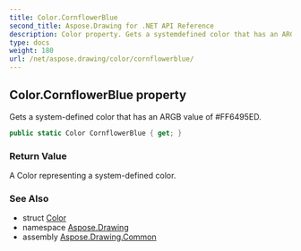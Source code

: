 ```yaml
---
title: Color.CornflowerBlue
second_title: Aspose.Drawing for .NET API Reference
description: Color property. Gets a systemdefined color that has an ARGB value of FF6495ED
type: docs
weight: 180
url: /net/aspose.drawing/color/cornflowerblue/
---
```

## Color.CornflowerBlue property

Gets a system-defined color that has an ARGB value of #FF6495ED.

```csharp
public static Color CornflowerBlue { get; }
```

### Return Value

A Color representing a system-defined color.

### See Also

* struct [Color](../)
* namespace [Aspose.Drawing](../../color/)
* assembly [Aspose.Drawing.Common](../../../)


